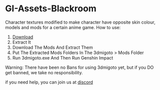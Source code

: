 # GI-Assets-Blackroom
Character textures modified to make character have opposite skin colour, models and mods for a certain anime game.
How to use:
1) [Download](https://github.com/SilentNightSound/GI-Model-Importer/releases/download/V6.0/3dmigoto-GIMI-for-playing-mods.zip)
2) Extract It
3) Download The Mods And Extract Them
4) Put The Extracted Mods Folders In The 3dmigoto > Mods Folder
5) Run 3dmigoto.exe And Then Run Genshin Impact

Warning: There have been no Bans for using 3dmigoto yet, but if you DO get banned, we take no responsibility.

if you need help, you can join us at [discord](https://discord.gg/agmg)
